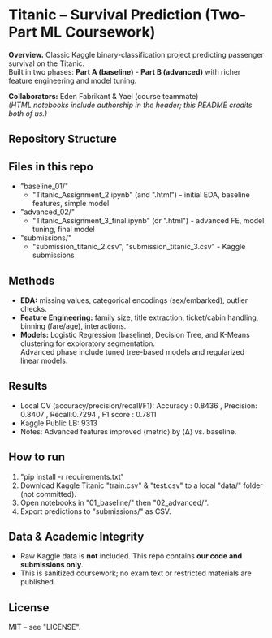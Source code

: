 # Titanic – Survival Prediction (Two-Part ML Coursework)

**Overview.** Classic Kaggle binary-classification project predicting passenger survival on the Titanic.  
Built in two phases: **Part A (baseline)** - **Part B (advanced)** with richer feature engineering and model tuning.

**Collaborators:** Eden Fabrikant & Yael (course teammate)  
*(HTML notebooks include authorship in the header; this README credits both of us.)*

## Repository Structure

## Files in this repo
- "baseline_01/"  
  - "Titanic_Assignment_2.ipynb" (and ".html") - initial EDA, baseline features, simple model
- "advanced_02/"  
  - "Titanic_Assignment_3_final.ipynb" (or ".html") - advanced FE, model tuning, final model
- "submissions/"  
  - "submission_titanic_2.csv", "submission_titanic_3.csv" - Kaggle submissions

## Methods
- **EDA:** missing values, categorical encodings (sex/embarked), outlier checks.
- **Feature Engineering:** family size, title extraction, ticket/cabin handling, binning (fare/age), interactions.
- **Models:** Logistic Regression (baseline), Decision Tree, and K-Means clustering for exploratory segmentation.  
  Advanced phase include tuned tree-based models and regularized linear models.

## Results
- Local CV (accuracy/precision/recall/F1): Accuracy : 0.8436 , Precision: 0.8407 , Recall:0.7294 , F1 score : 0.7811
- Kaggle Public LB: 9313
- Notes: Advanced features improved ⟨metric⟩ by ⟨Δ⟩ vs. baseline.

## How to run
1. "pip install -r requirements.txt"
2. Download Kaggle Titanic "train.csv" & "test.csv" to a local "data/" folder (not committed).
3. Open notebooks in "01_baseline/" then "02_advanced/".
4. Export predictions to "submissions/" as CSV.

## Data & Academic Integrity
- Raw Kaggle data is **not** included. This repo contains **our code and submissions only**.
- This is sanitized coursework; no exam text or restricted materials are published.

## License
MIT – see "LICENSE".
